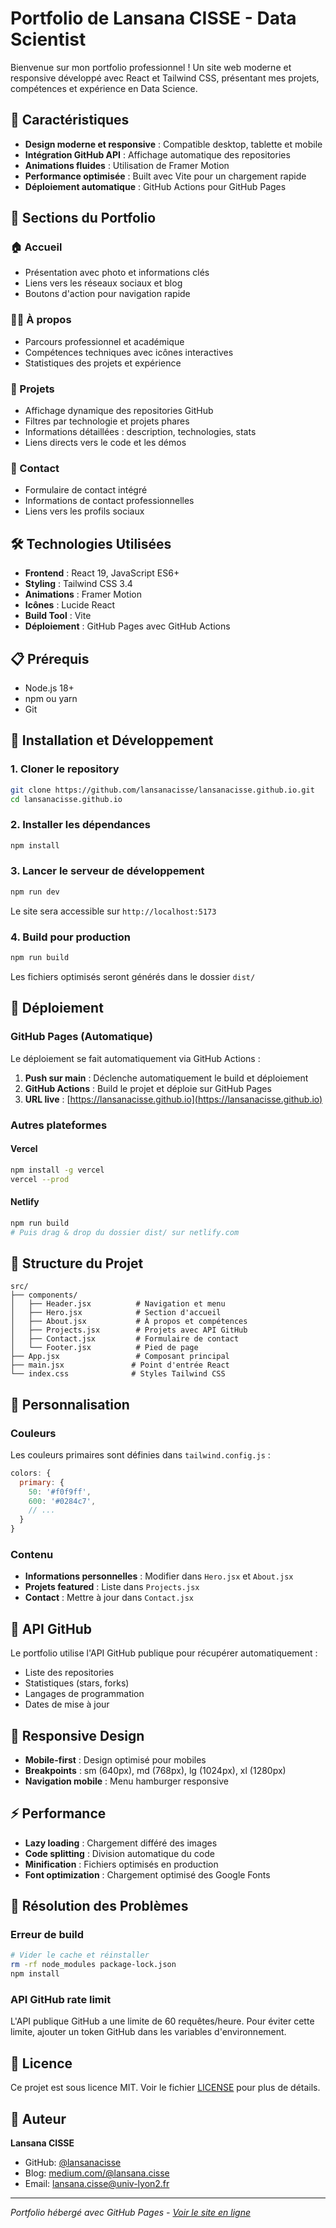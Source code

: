 # Portfolio de Lansana CISSE - Data Scientist

Bienvenue sur mon portfolio professionnel ! Un site web moderne et responsive développé avec React et Tailwind CSS, présentant mes projets, compétences et expérience en Data Science.

## 🌟 Caractéristiques

- **Design moderne et responsive** : Compatible desktop, tablette et mobile
- **Intégration GitHub API** : Affichage automatique des repositories
- **Animations fluides** : Utilisation de Framer Motion
- **Performance optimisée** : Built avec Vite pour un chargement rapide
- **Déploiement automatique** : GitHub Actions pour GitHub Pages

## 🚀 Sections du Portfolio

### 🏠 Accueil
- Présentation avec photo et informations clés
- Liens vers les réseaux sociaux et blog
- Boutons d'action pour navigation rapide

### 👨‍💻 À propos
- Parcours professionnel et académique
- Compétences techniques avec icônes interactives
- Statistiques des projets et expérience

### 🎯 Projets
- Affichage dynamique des repositories GitHub
- Filtres par technologie et projets phares
- Informations détaillées : description, technologies, stats
- Liens directs vers le code et les démos

### 📧 Contact
- Formulaire de contact intégré
- Informations de contact professionnelles
- Liens vers les profils sociaux

## 🛠️ Technologies Utilisées

- **Frontend** : React 19, JavaScript ES6+
- **Styling** : Tailwind CSS 3.4
- **Animations** : Framer Motion
- **Icônes** : Lucide React
- **Build Tool** : Vite
- **Déploiement** : GitHub Pages avec GitHub Actions

## 📋 Prérequis

- Node.js 18+ 
- npm ou yarn
- Git

## 🔧 Installation et Développement

### 1. Cloner le repository
```bash
git clone https://github.com/lansanacisse/lansanacisse.github.io.git
cd lansanacisse.github.io
```

### 2. Installer les dépendances
```bash
npm install
```

### 3. Lancer le serveur de développement
```bash
npm run dev
```

Le site sera accessible sur `http://localhost:5173`

### 4. Build pour production
```bash
npm run build
```

Les fichiers optimisés seront générés dans le dossier `dist/`

## 🚀 Déploiement

### GitHub Pages (Automatique)

Le déploiement se fait automatiquement via GitHub Actions :

1. **Push sur main** : Déclenche automatiquement le build et déploiement
2. **GitHub Actions** : Build le projet et déploie sur GitHub Pages
3. **URL live** : [https://lansanacisse.github.io](https://lansanacisse.github.io)

### Autres plateformes

#### Vercel
```bash
npm install -g vercel
vercel --prod
```

#### Netlify
```bash
npm run build
# Puis drag & drop du dossier dist/ sur netlify.com
```

## 📁 Structure du Projet

```
src/
├── components/
│   ├── Header.jsx          # Navigation et menu
│   ├── Hero.jsx            # Section d'accueil
│   ├── About.jsx           # À propos et compétences
│   ├── Projects.jsx        # Projets avec API GitHub
│   ├── Contact.jsx         # Formulaire de contact
│   └── Footer.jsx          # Pied de page
├── App.jsx                 # Composant principal
├── main.jsx               # Point d'entrée React
└── index.css              # Styles Tailwind CSS
```

## 🎨 Personnalisation

### Couleurs
Les couleurs primaires sont définies dans `tailwind.config.js` :
```javascript
colors: {
  primary: {
    50: '#f0f9ff',
    600: '#0284c7',
    // ...
  }
}
```

### Contenu
- **Informations personnelles** : Modifier dans `Hero.jsx` et `About.jsx`
- **Projets featured** : Liste dans `Projects.jsx`
- **Contact** : Mettre à jour dans `Contact.jsx`

## 🔌 API GitHub

Le portfolio utilise l'API GitHub publique pour récupérer automatiquement :
- Liste des repositories
- Statistiques (stars, forks)
- Langages de programmation
- Dates de mise à jour

## 📱 Responsive Design

- **Mobile-first** : Design optimisé pour mobiles
- **Breakpoints** : sm (640px), md (768px), lg (1024px), xl (1280px)
- **Navigation mobile** : Menu hamburger responsive

## ⚡ Performance

- **Lazy loading** : Chargement différé des images
- **Code splitting** : Division automatique du code
- **Minification** : Fichiers optimisés en production
- **Font optimization** : Chargement optimisé des Google Fonts

## 🐛 Résolution des Problèmes

### Erreur de build
```bash
# Vider le cache et réinstaller
rm -rf node_modules package-lock.json
npm install
```

### API GitHub rate limit
L'API publique GitHub a une limite de 60 requêtes/heure. Pour éviter cette limite, ajouter un token GitHub dans les variables d'environnement.

## 📄 Licence

Ce projet est sous licence MIT. Voir le fichier [LICENSE](LICENSE) pour plus de détails.

## 👤 Auteur

**Lansana CISSE**
- GitHub: [@lansanacisse](https://github.com/lansanacisse)
- Blog: [medium.com/@lansana.cisse](https://medium.com/@lansana.cisse)
- Email: lansana.cisse@univ-lyon2.fr

---

*Portfolio hébergé avec GitHub Pages - [Voir le site en ligne](https://lansanacisse.github.io/)*
